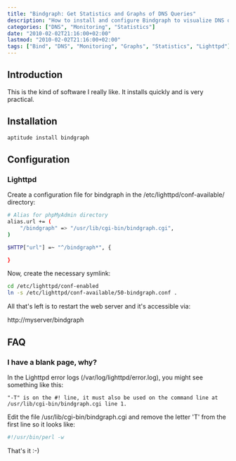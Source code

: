 ```yaml
---
title: "Bindgraph: Get Statistics and Graphs of DNS Queries"
description: "How to install and configure Bindgraph to visualize DNS query statistics in graphical form"
categories: ["DNS", "Monitoring", "Statistics"]
date: "2010-02-02T21:16:00+02:00"
lastmod: "2010-02-02T21:16:00+02:00"
tags: ["Bind", "DNS", "Monitoring", "Graphs", "Statistics", "Lighttpd"]
---
```


## Introduction

This is the kind of software I really like. It installs quickly and is very practical.

## Installation

```bash
aptitude install bindgraph
```

## Configuration

### Lighttpd

Create a configuration file for bindgraph in the /etc/lighttpd/conf-available/ directory:

``` bash
# Alias for phpMyAdmin directory
alias.url += (
    "/bindgraph" => "/usr/lib/cgi-bin/bindgraph.cgi",
)

$HTTP["url"] =~ "^/bindgraph*", {

}
```

Now, create the necessary symlink:

```bash
cd /etc/lighttpd/conf-enabled
ln -s /etc/lighttpd/conf-available/50-bindgraph.conf .
```

All that's left is to restart the web server and it's accessible via:

http://myserver/bindgraph

## FAQ

### I have a blank page, why?

In the Lighttpd error logs (/var/log/lighttpd/error.log), you might see something like this:

```
"-T" is on the #! line, it must also be used on the command line at /usr/lib/cgi-bin/bindgraph.cgi line 1.
```

Edit the file /usr/lib/cgi-bin/bindgraph.cgi and remove the letter 'T' from the first line so it looks like:

```bash
#!/usr/bin/perl -w
```

That's it :-)
